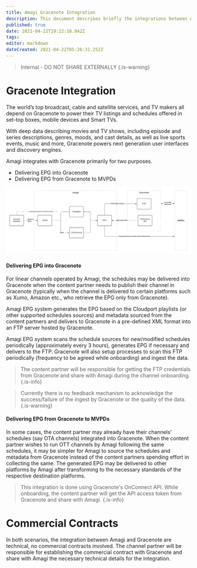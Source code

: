 ```yaml
---
title: Amagi Gracenote Integration
description: This document describes briefly the integrations between Amagi and Gracenote.
published: true
date: 2021-04-22T19:22:18.042Z
tags: 
editor: markdown
dateCreated: 2021-04-22T05:26:31.252Z
---
```


> Internal - DO NOT SHARE EXTERNALLY
{.is-warning}

# Gracenote Integration

The world’s top broadcast, cable and satellite services, and TV makers all depend on Gracenote to power their TV listings and schedules offered in set-top boxes, mobile devices and Smart TVs.

With deep data describing movies and TV shows, including episode and series descriptions, genres, moods, and cast details, as well as live sports events, music and more, Gracenote powers next generation user interfaces and discovery engines.

Amagi integrates with Gracenote primarily for two purposes.

- Delivering EPG into Gracenote 
- Delivering EPG from Gracenote to MVPDs

![amagi_gracenote_integrations.png](/amagi_gracenote_integrations.png)

#### Delivering EPG into Gracenote

For linear channels operated by Amagi, the schedules may be delivered into Gracenote when the content partner needs to publish their channel in Gracenote (typically when the channel is delivered to certain platforms such as Xumo, Amazon etc., who retrieve the EPG only from Gracenote).

Amagi EPG system generates the EPG based on the Cloudport playlists (or other supported schedules sources) and metadata sourced from the content partners and delivers to Gracenote in a pre-defined XML format into an FTP server hosted by Gracenote.

Amagi EPG system scans the schedule sources for new/modified schedules periodically (approximately every 3 hours), generates EPG if necessary and delivers to the FTP. Gracenote will also setup processes to scan this FTP periodically (frequency to be agreed while onboarding) and ingest the data. 

> The content partner will be responsible for getting the FTP credentials from Gracenote and share with Amagi during the channel onboarding.
{.is-info}

> Currently there is no feedback mechanism to acknowledge the success/failure of the ingest by Gracenote or the quality of the data.
{.is-warning}


#### Delivering EPG from Gracenote to MVPDs

In some cases, the content partner may already have their channels' schedules (say OTA channels) integrated into Gracenote. When the content partner wishes to run OTT channels by Amagi following the same schedules, it may be simpler for Amagi to source the schedules and metadata from Gracenote instead of the content partners spending effort in collecting the same. The generated EPG may be delivered to other platforms by Amagi after transforming to the necessary standards of the respective destination platforms.

> This integration is done using Gracenote's OnConnect API. While onboarding, the content partner will get the API access token from Gracenote and share with Amagi. 
{.is-info}

# Commercial Contracts

In both scenarios, the integration between Amagi and Gracenote are technical, no commercial contracts involved. The channel partner will be responsible for establishing the commercial contract with Gracenote and share with Amagi the necessary technical details for the integration.
